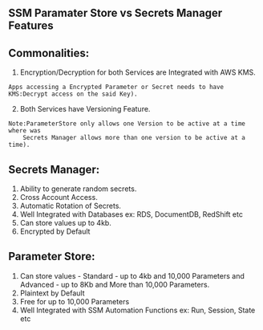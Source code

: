 ## SSM Paramater Store vs Secrets Manager Features

## Commonalities:
1. Encryption/Decryption for both Services are Integrated with AWS KMS.
```
Apps accessing a Encrypted Parameter or Secret needs to have KMS:Decrypt access on the said Key).
```
2. Both Services have Versioning Feature.
```
Note:ParameterStore only allows one Version to be active at a time where was  
    Secrets Manager allows more than one version to be active at a time).
```

## Secrets Manager:
1. Ability to generate random secrets. 
2. Cross Account Access.
3. Automatic Rotation of Secrets.
4. Well Integrated with Databases ex: RDS, DocumentDB, RedShift etc
5. Can store values up to 4kb.
6. Encrypted by Default

## Parameter Store:
1. Can store values - Standard - up to 4kb and 10,000 Parameters and Advanced - up to 8Kb and More than 10,000 Parameters.
2. Plaintext by Default
3. Free for up to 10,000 Parameters
4. Well Integrated with SSM Automation Functions ex: Run, Session, State etc

